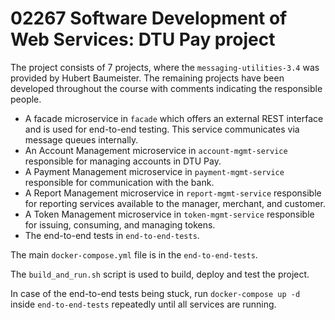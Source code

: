 # 02267 Software Development of Web Services: DTU Pay project

The project consists of 7 projects, where the `messaging-utilities-3.4` was provided by Hubert Baumeister. The remaining projects have been developed throughout the course with comments indicating the responsible people.

- A facade microservice in `facade` which offers an external REST interface and is used for end-to-end testing. This service communicates via message queues internally.
- An Account Management microservice in `account-mgmt-service` responsible for managing accounts in DTU Pay.
- A Payment Management microservice in `payment-mgmt-service` responsible for communication with the bank.
- A Report Management microservice in `report-mgmt-service` responsible for reporting services available to the manager, merchant, and customer.
- A Token Management microservice in `token-mgmt-service` responsible for issuing, consuming, and managing tokens.
- The end-to-end tests in `end-to-end-tests`.

The main `docker-compose.yml` file is in the `end-to-end-tests`.

The `build_and_run.sh` script is used to build, deploy and test the project.

In case of the end-to-end tests being stuck, run `docker-compose up -d` inside `end-to-end-tests` repeatedly until all services are running.